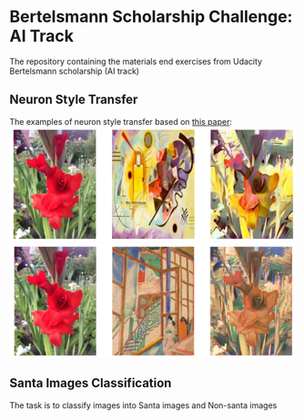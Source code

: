 # Bertelsmann Scholarship Challenge: AI Track
The repository containing the materials end exercises from Udacity Bertelsmann scholarship (AI track) 

## Neuron Style Transfer
The examples of neuron style transfer based on [this paper](https://www.cv-foundation.org/openaccess/content_cvpr_2016/papers/Gatys_Image_Style_Transfer_CVPR_2016_paper.pdf):
![image](https://github.com/Lexie88rus/Bertelsmann-ChallengeAI/raw/master/images/style_transfer_flower_all.png)
![image](https://github.com/Lexie88rus/Bertelsmann-ChallengeAI/raw/master/images/style_transfer_flower_3_all.png)

## Santa Images Classification
The task is to classify images into Santa images and Non-santa images
